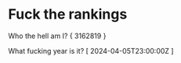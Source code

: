 # Fuck the rankings

Who the hell am I?
{ 3162819 }

What fucking year is it?
[ 2024-04-05T23:00:00Z ]
